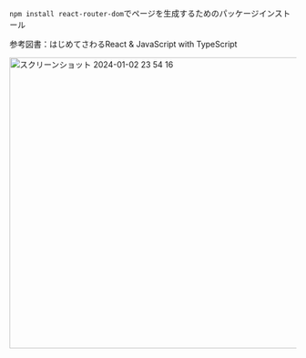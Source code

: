 `npm install react-router-dom`でページを生成するためのパッケージインストール

参考図書：はじめてさわるReact & JavaScript with TypeScript

<img width="511" alt="スクリーンショット 2024-01-02 23 54 16" src="https://github.com/dongurikoko/react_TS_lesson_2/assets/108347471/fd31c6cf-168c-4f33-8be2-11fe53a15d9b">
